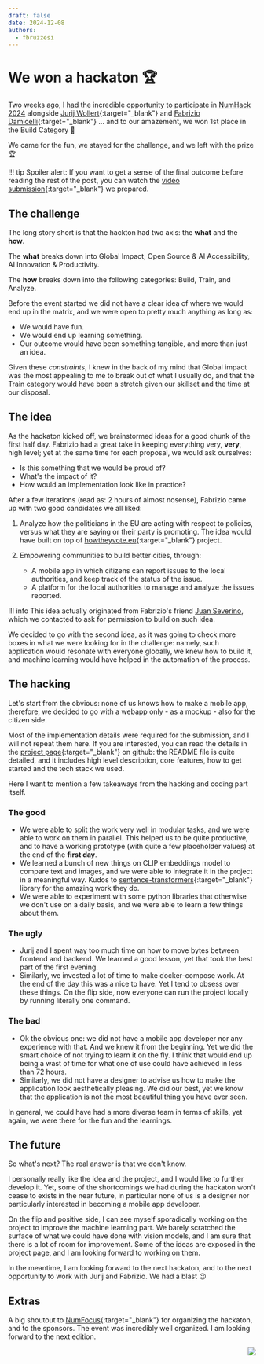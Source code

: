 ```yaml
---
draft: false
date: 2024-12-08
authors:
  - fbruzzesi
---
```


# We won a hackaton 🏆

Two weeks ago, I had the incredible opportunity to participate in [NumHack 2024][num-hack] alongside [Jurij Wollert][jurij]{:target="_blank"} and [Fabrizio Damicelli][fabrizio]{:target="_blank"} ... and to our amazement, we won 1st place in the Build Category 🧱

We came for the fun, we stayed for the challenge, and we left with the prize 🏆

!!! tip
    Spoiler alert: If you want to get a sense of the final outcome before reading the rest of the post, you can watch the [video submission][video-submission]{:target="_blank"} we prepared.

<!-- more -->

## The challenge

The long story short is that the hackton had two axis: the **what** and the **how**.

The **what** breaks down into Global Impact, Open Source & AI Accessibility, AI Innovation & Productivity.

The **how** breaks down into the following categories: Build, Train, and Analyze.

Before the event started we did not have a clear idea of where we would end up in the matrix, and we were open to pretty much anything as long as:

* We would have fun.
* We would end up learning something.
* Our outcome would have been something tangible, and more than just an idea.

Given these _constraints_, I knew in the back of my mind that Global impact was the most appealing to me to break out of what I usually do, and that the Train category would have been a stretch given our skillset and the time at our disposal.

## The idea

As the hackaton kicked off, we brainstormed ideas for a good chunk of the first half day. Fabrizio had a great take in keeping everything very, **very**, high level; yet at the same time for each proposal, we would ask ourselves:

* Is this something that we would be proud of?
* What's the impact of it?
* How would an implementation look like in practice?

After a few iterations (read as: 2 hours of almost nosense), Fabrizio came up with two good candidates we all liked:

1. Analyze how the politicians in the EU are acting with respect to policies, versus what they are saying or their party is promoting. The idea would have built on top of [howtheyvote.eu][how-they-vote]{:target="_blank"} project.
2. Empowering communities to build better cities, through:

    * A mobile app in which citizens can report issues to the local authorities, and keep track of the status of the issue.
    * A platform for the local authorities to manage and analyze the issues reported.

!!! info
    This idea actually originated from Fabrizio's friend [Juan Severino][juan-severino], which we contacted to ask for permission to build on such idea.

We decided to go with the second idea, as it was going to check more boxes in what we were looking for in the challenge: namely, such application would resonate with everyone globally, we knew how to build it, and machine learning would have helped in the automation of the process.

## The hacking

Let's start from the obvious: none of us knows how to make a mobile app, therefore, we decided to go with a webapp only - as a mockup - also for the citizen side.

Most of the implementation details were required for the submission, and I will not repeat them here. If you are interested, you can read the details in the [project page][moin-moin-repo]{:target="_blank"} on github: the README file is quite detailed, and it includes high level description, core features, how to get started and the tech stack we used.

Here I want to mention a few takeaways from the hacking and coding part itself.

### The good

* We were able to split the work very well in modular tasks, and we were able to work on them in parallel. This helped us to be quite productive, and to have a working prototype (with quite a few placeholder values) at the end of the **first day**.
* We learned a bunch of new things on CLIP embeddings model to compare text and images, and we were able to integrate it in the project in a meaningful way. Kudos to [sentence-transformers][sentence-transformers]{:target="_blank"} library for the amazing work they do.
* We were able to experiment with some python libraries that otherwise we don't use on a daily basis, and we were able to learn a few things about them.

### The ugly

* Jurij and I spent way too much time on how to move bytes between frontend and backend. We learned a good lesson, yet that took the best part of the first evening.
* Similarly, we invested a lot of time to make docker-compose work. At the end of the day this was a nice to have. Yet I tend to obsess over these things. On the flip side, now everyone can run the project locally by running literally one command.

### The bad

* Ok the obvious one: we did not have a mobile app developer nor any experience with that. And we knew it from the beginning. Yet we did the smart choice of not trying to learn it on the fly. I think that would end up being a wast of time for what one of use could have achieved in less than 72 hours.
* Similarly, we did not have a designer to advise us how to make the application look aesthetically pleasing. We did our best, yet we know that the application is not the most beautiful thing you have ever seen.

In general, we could have had a more diverse team in terms of skills, yet again, we were there for the fun and the learnings.

## The future

So what's next? The real answer is that we don't know.

I personally really like the idea and the project, and I would like to further develop it. Yet, some of the shortcomings we had during the hackaton won't cease to exists in the near future, in particular none of us is a designer nor particularly interested in becoming a mobile app developer.

On the flip and positive side, I can see myself sporadically working on the project to improve the machine learning part. We barely scratched the surface of what we could have done with vision models, and I am sure that there is a lot of room for improvement. Some of the ideas are exposed in the project page, and I am looking forward to working on them.

In the meantime, I am looking forward to the next hackaton, and to the next opportunity to work with Jurij and Fabrizio. We had a blast 😉

## Extras

A big shoutout to [NumFocus][numfocus]{:target="_blank"} for organizing the hackaton, and to the sponsors. The event was incredibly well organized. I am looking forward to the next edition.

<img src="../../../../../images/written-by-human.svg" align="right">

[num-hack]: https://pydata.org/numhack
[jurij]: https://www.linkedin.com/in/jurij-wollert-2985a2207/
[fabrizio]: https://github.com/fabridamicelli
[how-they-vote]: https://howtheyvote.eu
[juan-severino]: https://www.xing.com/profile/Juan_Severino2
[moin-moin-repo]: https://github.com/FBruzzesi/moin-moin
[sentence-transformers]: https://github.com/UKPLab/sentence-transformers
[video-submission]: https://drive.google.com/file/d/1LdL8C3gbD0zsMX4-NNfKo68huBDYRFSP/view
[numfocus]: https://numfocus.org/
